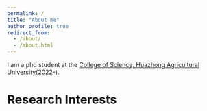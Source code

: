 ```yaml
---
permalink: /
title: "About me"
author_profile: true
redirect_from: 
  - /about/
  - /about.html
---
```


I am a phd student at the [College of Science, Huazhong Agricultural University](https://coi.hzau.edu.cn/)(2022-). 

Research Interests
======
